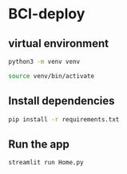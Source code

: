 # BCI-deploy

## virtual environment

```bash
python3 -m venv venv
```

```bash
source venv/bin/activate
```

## Install dependencies

```bash
pip install -r requirements.txt
```

## Run the app

```bash
streamlit run Home.py
```